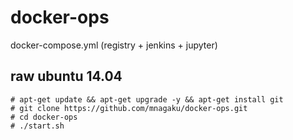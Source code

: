 # docker-ops
docker-compose.yml (registry + jenkins + jupyter)

## raw ubuntu 14.04
```
# apt-get update && apt-get upgrade -y && apt-get install git
# git clone https://github.com/mnagaku/docker-ops.git
# cd docker-ops
# ./start.sh
```
